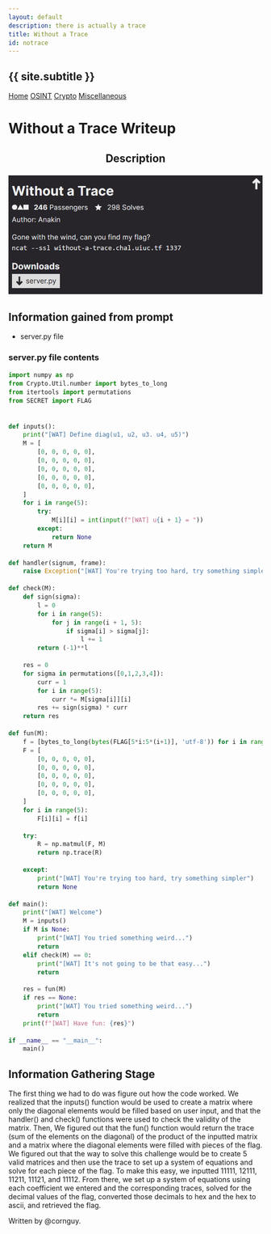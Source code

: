 ```yaml
---
layout: default
description: there is actually a trace
title: Without a Trace
id: notrace
---
```


<link rel="stylesheet" href="../writeupcss.css">
<link rel="stylesheet" href="../code.css">

<h2>
{{ site.subtitle }}
</h2>

[Home](https://stainedswan.github.io/UIUCTF-2024)
[OSINT](https://stainedswan.github.io/UIUCTF-2024/OSINT)
[Crypto](https://stainedswan.github.io/UIUCTF-2024/Crypto)
[Miscellaneous](https://stainedswan.github.io/UIUCTF-2024/Miscellaneous)

# Without a Trace Writeup

<div style="text-align:center" markdown="1">
<h2>

Description
</h2>
</div>

<div style="text-align:center"><img src="image-1.png" width=700/></div>

## Information gained from prompt
- server.py file

### server.py file contents

```python
import numpy as np
from Crypto.Util.number import bytes_to_long
from itertools import permutations
from SECRET import FLAG


def inputs():
    print("[WAT] Define diag(u1, u2, u3. u4, u5)")
    M = [
        [0, 0, 0, 0, 0],
        [0, 0, 0, 0, 0],
        [0, 0, 0, 0, 0],
        [0, 0, 0, 0, 0],
        [0, 0, 0, 0, 0],
    ]
    for i in range(5):
        try:
            M[i][i] = int(input(f"[WAT] u{i + 1} = "))
        except:
            return None
    return M

def handler(signum, frame):
    raise Exception("[WAT] You're trying too hard, try something simpler")

def check(M):
    def sign(sigma):
        l = 0
        for i in range(5):
            for j in range(i + 1, 5):
                if sigma[i] > sigma[j]:
                    l += 1
        return (-1)**l

    res = 0
    for sigma in permutations([0,1,2,3,4]):
        curr = 1
        for i in range(5):
            curr *= M[sigma[i]][i]
        res += sign(sigma) * curr
    return res

def fun(M):
    f = [bytes_to_long(bytes(FLAG[5*i:5*(i+1)], 'utf-8')) for i in range(5)]
    F = [
        [0, 0, 0, 0, 0],
        [0, 0, 0, 0, 0],
        [0, 0, 0, 0, 0],
        [0, 0, 0, 0, 0],
        [0, 0, 0, 0, 0],
    ]
    for i in range(5):
        F[i][i] = f[i]

    try:
        R = np.matmul(F, M)
        return np.trace(R)

    except:
        print("[WAT] You're trying too hard, try something simpler")
        return None

def main():
    print("[WAT] Welcome")
    M = inputs()
    if M is None:
        print("[WAT] You tried something weird...")
        return
    elif check(M) == 0:
        print("[WAT] It's not going to be that easy...")
        return

    res = fun(M)
    if res == None:
        print("[WAT] You tried something weird...")
        return
    print(f"[WAT] Have fun: {res}")

if __name__ == "__main__":
    main()
```

## Information Gathering Stage

The first thing we had to do was figure out how the code worked. We realized that the inputs() function would be used to create a matrix where only the diagonal elements would be filled based on user input, and that the handler() and check() functions were used to check the validity of the matrix. Then, We figured out that the fun() function would return the trace (sum of the elements on the diagonal) of the product of the inputted matrix and a matrix where the diagonal elements were filled with pieces of the flag. We figured out that the way to solve this challenge would be to create 5 valid matrices and then use the trace to set up a system of equations and solve for each piece of the flag. To make this easy, we inputted 11111, 12111, 11211, 11121, and 11112. From there, we set up a system of equations using each coefficient we entered and the corresponding traces, solved for the decimal values of the flag, converted those decimals to hex and the hex to ascii, and retrieved the flag.

Written by @cornguy.